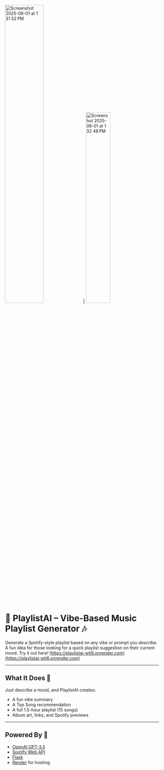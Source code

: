 <img width="50%" alt="Screenshot 2025-06-01 at 1 31 52 PM" src="https://github.com/user-attachments/assets/cfea9a42-4c05-44a6-badc-8a4b47517f88" /> | <img width="40%" alt="Screenshot 2025-06-01 at 1 32 48 PM" src="https://github.com/user-attachments/assets/1b9ec0b8-0fdf-478f-822d-b49c531577da" />

# 🎵 PlaylistAI – Vibe-Based Music Playlist Generator 🎶 
Generate a Spotify-style playlist based on any vibe or prompt you describe. A fun idea for those looking for a quick playlist suggestion on their current mood.
Try it out here! [https://playlistai-wti6.onrender.com](https://playlistai-wti6.onrender.com)

---

## What It Does 🎸
Just describe a mood, and PlaylistAI creates:
- A fun vibe summary  
- A Top Song recommendation  
- A full 1.5-hour playlist (15 songs)  
- Album art, links, and Spotify previews

---

## Powered By 🥁
- [OpenAI GPT-3.5](https://openai.com/)
- [Spotify Web API](https://developer.spotify.com/)
- [Flask](https://flask.palletsprojects.com/)
- [Render](https://render.com/) for hosting


